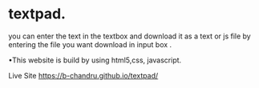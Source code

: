 # textpad. 
you can enter the text in the textbox and download it as a text or js file by entering the file you want download in input box .

•This website is build by using html5,css, javascript.

Live Site 
https://b-chandru.github.io/textpad/

